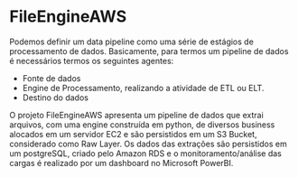 # FileEngineAWS

Podemos definir um data pipeline como uma série de estágios de processamento de dados. Basicamente, para termos um pipeline de dados é necessários termos os seguintes agentes:

 - Fonte de dados
 - Engine de Processamento, realizando a atividade de ETL ou ELT.
 - Destino do dados

O projeto FileEngineAWS apresenta um pipeline de dados que extrai arquivos, com uma engine construída em python, de diversos business alocados em um servidor EC2 e são persistidos em um S3 Bucket, considerado como Raw Layer. Os dados das extrações são persistidos em um postgreSQL, criado pelo Amazon RDS e o monitoramento/análise das cargas é realizado por um dashboard no Microsoft PowerBI.
